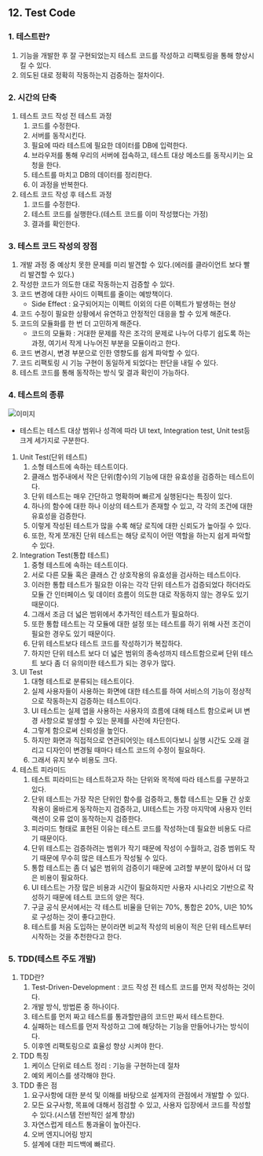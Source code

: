 ## 12. Test Code
### 1. 테스트란?
1. 기능을 개발한 후 잘 구현되었는지 테스트 코드를 작성하고 리팩토링을 통해 향상시킬 수 있다. 
2. 의도된 대로 정확히 작동하는지 검증하는 절차이다.

### 2. 시간의 단축
1. 테스트 코드 작성 전 테스트 과정
    1. 코드를 수정한다.
    2. 서버를 동작시킨다.
    3. 필요에 따라 테스트에 필요한 데이터를 DB에 입력한다.
    4. 브라우저를 통해 우리의 서버에 접속하고, 테스트 대상 메소드를 동작시키는 요청을 한다.
    5. 테스트를 마치고 DB의 데이터를 정리한다.
    6. 이 과정을 반복한다.
2. 테스트 코드 작성 후 테스트 과정
    1. 코드를 수정한다.
    2. 테스트 코드를 실행한다.(테스트 코드를 이미 작성했다는 가정)
    3. 결과를 확인한다.

### 3. 테스트 코드 작성의 장점
1. 개발 과정 중 예상치 못한 문제를 미리 발견할 수 있다.(에러를 클라이언트 보다 빨리 발견할 수 있다.)
2. 작성한 코드가 의도한 대로 작동하는지 검증할 수 있다.
3. 코드 변경에 대한 사이드 이펙트를 줄이는 예방책이다.
    - Side Effect : 요구되어지는 이펙트 이외의 다른 이펙트가 발생하는 현상
4. 코드 수정이 필요한 상황에서 유연하고 안정적인 대응을 할 수 있게 해준다.
5. 코드의 모듈화를 한 번 더 고민하게 해준다.
    - 코드의 모듈화 : 거대한 문제를 작은 조각의 문제로 나누어 다루기 쉽도록 하는 과정, 여기서 작게 나누어진 부분을 모듈이라고 한다.
6. 코드 변경시, 변경 부분으로 인한 영향도를 쉽게 파악할 수 있다.
7. 코드 리팩토링 시 기능 구현이 동일하게 되었다는 판단을 내릴 수 있다.
8. 테스트 코드를 통해 동작하는 방식 및 결과 확인이 가능하다.

### 4. 테스트의 종류
![이미지](https://i0.wp.com/hanamon.kr/wp-content/uploads/2022/07/%E1%84%90%E1%85%A6%E1%84%89%E1%85%B3%E1%84%90%E1%85%B3-%E1%84%91%E1%85%B5%E1%84%85%E1%85%A1%E1%84%86%E1%85%B5%E1%84%83%E1%85%B3.jpeg?w=1420&ssl=1)
- 테스트는 테스트 대상 범위나 성격에 따라 UI text, Integration test, Unit test등 크게 세가지로 구분한다.
1. Unit Test(단위 테스트)
    1. 소형 테스트에 속하는 테스트이다.
    2. 클래스 범주내에서 작은 단위(함수)의 기능에 대한 유효성을 검증하는 테스트이다.
    3. 단위 테스트는 매우 간단하고 명확하며 빠르게 실행된다는 특징이 있다.
    4. 하나의 함수에 대한 하나 이상의 테스트가 존재할 수 있고, 각 각의 조건에 대한 유효성을 검증한다.
    5. 이렇게 작성된 테스트가 많을 수록 해당 로직에 대한 신뢰도가 높아질 수 있다.
    6. 또한, 작게 쪼개진 단위 테스트는 해당 로직이 어떤 역할을 하는지 쉽게 파악할 수 있다.
2. Integration Test(통합 테스트)
    1. 중형 테스트에 속하는 테스트이다.
    2. 서로 다른 모듈 혹은 클래스 간 상호작용의 유효성을 검사하는 테스트이다.
    3. 이러한 통합 테스트가 필요한 이유는 각각 단위 테스트가 검증되었다 하더라도 모듈 간 인터페이스 및 데이터 흐름이 의도한 대로 작동하지 않는 경우도 있기 때문이다.
    4. 그래서 조금 더 넓은 범위에서 추가적인 테스트가 필요하다.
    5. 또한 통합 테스트는 각 모듈에 대한 설정 또는 테스트를 하기 위해 사전 조건이 필요한 경우도 있기 때문이다.
    6. 단위 테스트보다 테스트 코드를 작성하기가 복잡하다.
    7. 하지만 단위 테스트 보다 더 넓은 범위의 종속성까지 테스트함으로써 단위 테스트 보다 좀 더 유의미한 테스트가 되는 경우가 많다.
3. UI Test
    1. 대형 테스트로 분류되는 테스트이다.
    2. 실제 사용자들이 사용하는 화면에 대한 테스트를 하여 서비스의 기능이 정상적으로 작동하는지 검증하는 테스트이다.
    3. UI 테스트는 실제 앱을 사용하는 사용자의 흐름에 대해 테스트 함으로써 UI 변경 사항으로 발생할 수 있는 문제를 사전에 차단한다.
    4. 그렇게 함으로써 신뢰성을 높인다.
    5. 하지만 화면과 직접적으로 연관되어잇는 테스트이다보니 실행 시간도 오래 걸리고 디자인이 변경될 때마다 테스트 코드의 수정이 필요하다.
    6. 그래서 유지 보수 비용도 크다.
4. 테스트 피라미드
    1. 테스트 피라미드는 테스트하고자 하는 단위와 목적에 따라 테스트를 구분하고 있다.
    2. 단위 테스트는 가장 작은 단위인 함수를 검증하고, 통합 테스트는 모듈 간 상호작용이 올바르게 동작하는지 검증하고, UI테스트는 가장 마지막에 사용자 인터랙션이 오류 없이 동작하는지 검증한다.
    3. 피라미드 형태로 표현된 이유는 테스트 코드를 작성하는데 필요한 비용도 다르기 때문이다.
    4. 단위 테스트는 검증하려는 범위가 작기 때문에 작성이 수월하고, 검증 범위도 작기 때문에 무수히 많은 테스트가 작성될 수 있다.
    5. 통합 테스트는 좀 더 넓은 범위의 검증이기 때문에 고려할 부분이 많아서 더 많은 비용이 필요하다.
    6. UI 테스트는 가장 많은 비용과 시간이 필요하지만 사용자 시나리오 기반으로 작성하기 때문에 테스트 코드의 양은 적다.
    7. 구글 공식 문서에서는 각 테스트 비율을 단위는 70%, 통합은 20%, UI은 10%로 구성하는 것이 좋다고한다.
    8. 테스트를 처음 도입하는 분이라면 비교적 작성의 비용이 적은 단위 테스트부터 시작하는 것을 추천한다고 한다.

### 5. TDD(테스트 주도 개발)
1. TDD란? 
    1. Test-Driven-Development : 코드 작성 전 테스트 코드를 먼저 작성하는 것이다.
    2. 개발 방식, 방법론 중 하나이다.
    3. 테스트를 먼저 짜고 테스트를 통과할만큼의 코드만 짜서 테스트한다.
    4. 실패하는 테스트를 먼저 작성하고 그에 해당하는 기능을 만들어나가는 방식이다.
    5. 이후엔 리팩토링으로 효율성 향상 시켜야 한다.
2. TDD 특징
    1. 케이스 단위로 테스트 정리 : 기능을 구현하는데 절차
    2. 예외 케이스를 생각해야 한다.
3. TDD 좋은 점
    1. 요구사항에 대한 분석 및 이해를 바탕으로 설계자의 관점에서 개발할 수 있다.
    2. 모든 요구사항, 목표에 대해서 점검할 수 있고, 사용자 입장에서 코드를 작성할 수 있다.(시스템 전반적인 설계 향상)
    3. 자연스럽게 테스트 통과율이 높아진다.
    4. 오버 엔지니어링 방지
    4. 설계에 대한 피드백에 빠르다.    